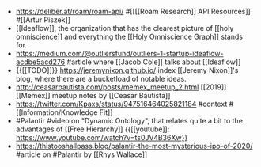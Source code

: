 - https://deliber.at/roam/roam-api/ #[[[[Roam Research]] API Resources]] #[[Artur Piszek]]
- [[Ideaflow]], the organization that has the clearest picture of [[holy omniscience]] and everything the [[Holy Omniscience Graph]] stands for. 
- https://medium.com/@outliersfund/outliers-1-startup-ideaflow-acdbe5acd276 #article where [[Jacob Cole]] talks about [[Ideaflow]]
- {{[[TODO]]}} https://jeremynixon.github.io/ index [[Jeremy Nixon]]'s blog, where there are a bucketload of notable ideas.
- http://ceasarbautista.com/posts/memex_meetup_2.html [[2019]] [[Memex]] meetup notes by [[Ceasar Bautista]]
- https://twitter.com/Kpaxs/status/947516464025821184 #context #[[Information/Knowledge Fit]]
- #Palantir #video on "Dynamic Ontology", that relates quite a bit to the advantages of [[Free Hierarchy]] {{[[youtube]]: https://www.youtube.com/watch?v=ts0JV4B36Xw}}
- https://thistooshallpass.blog/palantir-the-most-mysterious-ipo-of-2020/ #article on #Palantir by [[Rhys Wallace]] 
